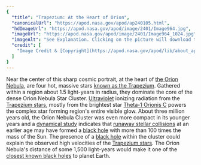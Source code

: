 ```yaml
---
{
  "title": "Trapezium: At the Heart of Orion",
  "canonicalUrl": "https://apod.nasa.gov/apod/ap240105.html",
  "hdImageUrl": "https://apod.nasa.gov/apod/image/2401/Image964.jpg",
  "imageUrl": "https://apod.nasa.gov/apod/image/2401/Image964_1024.jpg",
  "imageAlt": "See Explanation. Clicking on the picture will download the highest resolution version available.",
  "credit": [
    "Image Credit & [Copyright](https://apod.nasa.gov/apod/lib/about_apod.html#srapply): [Fred Zimmer](https://telescope.live/user/24785), Telescope Live"
  ]
}
---
```


Near the center of this sharp cosmic portrait, at the heart of [the Orion Nebula](https://apod.nasa.gov/apod/ap090222.html), are four hot, massive stars [known as the Trapezium](http://messier.seds.org/more/m042_trapezium.html). Gathered within a region about 1.5 light-years in radius, they dominate the core of the dense Orion Nebula Star Cluster. [Ultraviolet](https://science.nasa.gov/ems/10_ultravioletwaves) ionizing radiation from the [Trapezium stars](https://en.wikipedia.org/wiki/Trapezium_Cluster), mostly from the brightest star [Theta-1 Orionis C](http://stars.astro.illinois.edu/sow/theta1ori.html) powers the complex star forming region's entire visible glow. About three million years old, the Orion Nebula Cluster was even more compact in its younger years and a [dynamical study](http://adsabs.harvard.edu/abs/2012ApJ...757...37S) indicates that [runaway stellar collisions](https://skyandtelescope.org/astronomy-news/a-black-hole-in-orion/) at an earlier age may have formed a [black hole](https://svs.gsfc.nasa.gov/gallery/black-holes/) with more than 100 times the mass of the Sun. The presence of a [black hole](https://apod.nasa.gov/apod/ap141026.html) within the cluster could explain the observed high velocities of the [Trapezium stars](https://apod.nasa.gov/apod/ap170321.html). The Orion Nebula's distance of some 1,500 light-years would make it one of the [closest known black holes](https://en.wikipedia.org/wiki/List_of_nearest_black_holes) to planet Earth.

